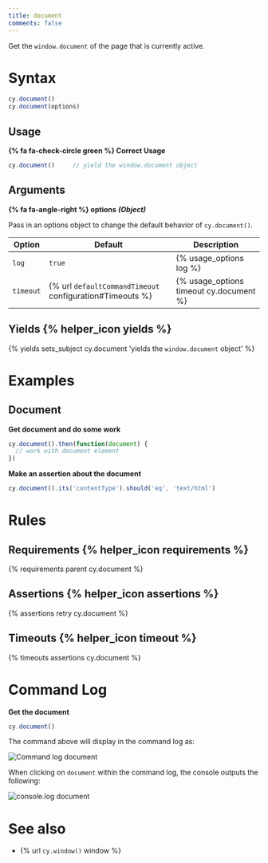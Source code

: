 ```yaml
---
title: document
comments: false
---
```


Get the `window.document` of the page that is currently active.

# Syntax

```javascript
cy.document()
cy.document(options)
```

## Usage

**{% fa fa-check-circle green %} Correct Usage**

```javascript
cy.document()     // yield the window.document object
```

## Arguments

**{% fa fa-angle-right %} options** ***(Object)***

Pass in an options object to change the default behavior of `cy.document()`.

Option | Default | Description
--- | --- | ---
`log` | `true` | {% usage_options log %}
`timeout` | {% url `defaultCommandTimeout` configuration#Timeouts %} | {% usage_options timeout cy.document %}

## Yields {% helper_icon yields %}

{% yields sets_subject cy.document 'yields the `window.document` object' %}

# Examples

## Document

**Get document and do some work**

```javascript
cy.document().then(function(document) {
  // work with document element
})
```

**Make an assertion about the document**

```javascript
cy.document().its('contentType').should('eq', 'text/html')
```

# Rules

## Requirements {% helper_icon requirements %}

{% requirements parent cy.document %}

## Assertions {% helper_icon assertions %}

{% assertions retry cy.document %}

## Timeouts {% helper_icon timeout %}

{% timeouts assertions cy.document %}

# Command Log

**Get the document**

```javascript
cy.document()
```

The command above will display in the command log as:

![Command log document](/img/api/document/get-document-of-application-in-command-log.png)

When clicking on `document` within the command log, the console outputs the following:

![console.log document](/img/api/document/console-yields-the-document-of-aut.png)

# See also

- {% url `cy.window()` window %}
